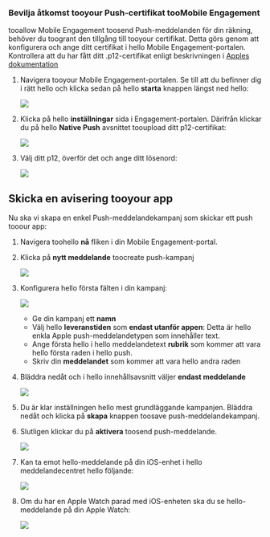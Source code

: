 ### <a name="grant-access-tooyour-push-certificate-toomobile-engagement"></a>Bevilja åtkomst tooyour Push-certifikat tooMobile Engagement
tooallow Mobile Engagement toosend Push-meddelanden för din räkning, behöver du toogrant den tillgång till tooyour certifikat. Detta görs genom att konfigurera och ange ditt certifikat i hello Mobile Engagement-portalen. Kontrollera att du har fått ditt .p12-certifikat enligt beskrivningen i [Apples dokumentation](https://developer.apple.com/library/prerelease/ios/documentation/IDEs/Conceptual/AppDistributionGuide/AddingCapabilities/AddingCapabilities.html#//apple_ref/doc/uid/TP40012582-CH26-SW6)

1. Navigera tooyour Mobile Engagement-portalen. Se till att du befinner dig i rätt hello och klicka sedan på hello **starta** knappen längst ned hello:
   
    ![](./media/mobile-engagement-ios-send-push/engage-button.png)
2. Klicka på hello **inställningar** sida i Engagement-portalen. Därifrån klickar du på hello **Native Push** avsnittet tooupload ditt p12-certifikat:
   
    ![](./media/mobile-engagement-ios-send-push/engagement-portal.png)
3. Välj ditt p12, överför det och ange ditt lösenord:
   
    ![](./media/mobile-engagement-ios-send-push/native-push-settings.png)

## <a id="send"></a>Skicka en avisering tooyour app
Nu ska vi skapa en enkel Push-meddelandekampanj som skickar ett push tooour app:

1. Navigera toohello **nå** fliken i din Mobile Engagement-portal.
2. Klicka på **nytt meddelande** toocreate push-kampanj
   
    ![](./media/mobile-engagement-ios-send-push/new-announcement.png)
3. Konfigurera hello första fälten i din kampanj:
   
    ![](./media/mobile-engagement-ios-send-push/campaign-first-params.png)
   
   * Ge din kampanj ett **namn** 
   * Välj hello **leveranstiden** som **endast utanför appen**: Detta är hello enkla Apple push-meddelandetypen som innehåller text.
   * Ange första hello i hello meddelandetext **rubrik** som kommer att vara hello första raden i hello push.
   * Skriv din **meddelandet** som kommer att vara hello andra raden
4. Bläddra nedåt och i hello innehållsavsnitt väljer **endast meddelande**
   
    ![](./media/mobile-engagement-ios-send-push/campaign-content.png)
5. Du är klar inställningen hello mest grundläggande kampanjen. Bläddra nedåt och klicka på **skapa** knappen toosave push-meddelandekampanj. 
6. Slutligen klickar du på **aktivera** toosend push-meddelande. 
   
    ![](./media/mobile-engagement-ios-send-push/campaign-activate.png)
7. Kan ta emot hello-meddelande på din iOS-enhet i hello meddelandecentret hello följande:
   
    ![](./media/mobile-engagement-ios-send-push/iphone-notification.png)
8. Om du har en Apple Watch parad med iOS-enheten ska du se hello-meddelande på din Apple Watch:
   
    ![](./media/mobile-engagement-ios-send-push/apple-watch.png)

